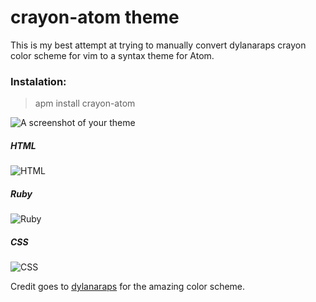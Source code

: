 # crayon-atom theme

This is my best attempt at trying to manually convert dylanaraps crayon color scheme for vim to a syntax theme for Atom.

### Instalation:
> apm install crayon-atom

![A screenshot of your theme](https://f.cloud.github.com/assets/69169/2289498/4c3cb0ec-a009-11e3-8dbd-077ee11741e5.gif)

##### HTML
![HTML](http://i.imgur.com/egBU927.png)

##### Ruby
![Ruby](http://i.imgur.com/01M2o3H.png)

##### CSS
![CSS](http://i.imgur.com/Qm19RuE.png)

Credit goes to [dylanaraps](https://github.com/dylanaraps) for the amazing color scheme.

